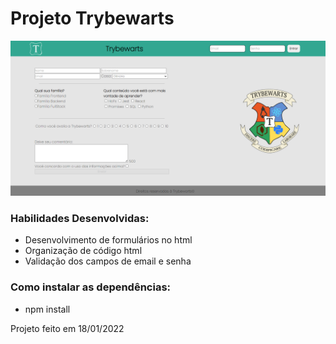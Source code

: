 <h1>Projeto Trybewarts</h1>

<img src="./images/T08.png" />

<h3>Habilidades Desenvolvidas:</h3>
<ul>
  <li>Desenvolvimento de formulários no html</li>
  <li>Organização de código html</li>
  <li>Validação dos campos de email e senha</li>
</ul>

<h3>Como instalar as dependências:</h3>
<ul>
  <li>npm install</li>
</ul>

<p>Projeto feito em 18/01/2022</p>
